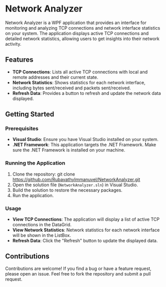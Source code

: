 # Network Analyzer
Network Analyzer is a WPF application that provides an interface for monitoring and analyzing TCP connections and network interface statistics on your system. The application displays active TCP connections and detailed network statistics, allowing users to get insights into their network activity.

## Features
- **TCP Connections**: Lists all active TCP connections with local and remote addresses and their current state.
- **Network Statistics**: Shows statistics for each network interface, including bytes sent/received and packets sent/received.
- **Refresh Data**: Provides a button to refresh and update the network data displayed.

## Getting Started

### Prerequisites
- **Visual Studio**: Ensure you have Visual Studio installed on your system.
- **.NET Framework**: This application targets the .NET Framework. Make sure the .NET Framework is installed on your machine.

### Running the Application
1. Clone the repository: git clone https://github.com/RubavathyImmanuvel/NetworkAnalyzer.git
2. Open the solution file (`NetworkAnalyzer.sln`) in Visual Studio.
3. Build the solution to restore the necessary packages.
4. Run the application.

### Usage
- **View TCP Connections**: The application will display a list of active TCP connections in the DataGrid.
- **View Network Statistics**: Network statistics for each network interface will be shown in the ListBox.
- **Refresh Data**: Click the "Refresh" button to update the displayed data.

## Contributions
Contributions are welcome! If you find a bug or have a feature request, please open an issue. Feel free to fork the repository and submit a pull request.
